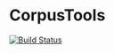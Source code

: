 # CorpusTools

[![Build Status](https://travis-ci.org/mguzmann/CorpusTools.jl.png)](https://travis-ci.org/mguzmann/CorpusTools.jl)
